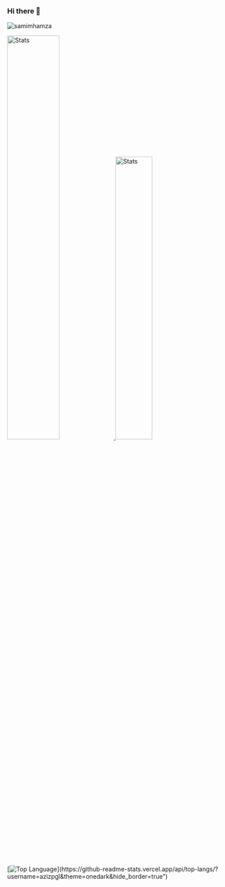 ### Hi there 👋

<!--
**azizpgl/azizpgl** is a ✨ _special_ ✨ repository because its `README.md` (this file) appears on your GitHub profile.

Here are some ideas to get you started:

- 🔭 I’m currently working on ...
- 🌱 I’m currently learning ...
- 👯 I’m looking to collaborate on ...
- 🤔 I’m looking for help with ...
- 💬 Ask me about ...
- 📫 How to reach me: ...
- 😄 Pronouns: ...
- ⚡ Fun fact: ...
-->
<p align="left"> <img src="https://komarev.com/ghpvc/?username=azizpgl&label=Profile%20views&color=0e75b6&style=flat" alt="samimhamza" /> </p>

 <a href="https://github-readme-stats.vercel.app">
        <img width="49%" alt="Stats" src="https://github-readme-stats.vercel.app/api?&count_private=true&include_all_commits=true&username=azizpgl&theme=onedark&custom_title=GitHub+Stats&hide_border=true"/>
    </a>
 <a href="https://github-readme-stats.vercel.app">
        <img width="41%"  alt="Stats" src="https://github-readme-stats.vercel.app/api/top-langs/?username=azizpgl&layout=compact&theme=onedark&hide_border=true"/>
    </a>
    

 [![Top Language](https://github-readme-stats.vercel.app/api/top-langs/?username=azizpgl&layout=compact&theme=onedark&hide_border=true")](https://github-readme-stats.vercel.app/api/top-langs/?username=azizpgl&theme=onedark&hide_border=true")
